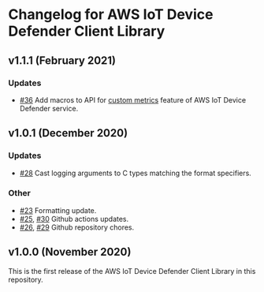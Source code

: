 # Changelog for AWS IoT Device Defender Client Library

## v1.1.1 (February 2021)

### Updates
 - [#36](https://github.com/aws/device-defender-for-aws-iot-embedded-sdk/pull/36) Add macros to API for [custom metrics](https://docs.aws.amazon.com/iot/latest/developerguide/dd-detect-custom-metrics.html) feature of AWS IoT Device Defender service.

## v1.0.1 (December 2020)

### Updates
 - [#28](https://github.com/aws/device-defender-for-aws-iot-embedded-sdk/pull/28) Cast logging arguments to C types matching the format specifiers.

### Other
 - [#23](https://github.com/aws/device-defender-for-aws-iot-embedded-sdk/pull/23) Formatting update.
 - [#25](https://github.com/aws/device-defender-for-aws-iot-embedded-sdk/pull/25), [#30](https://github.com/aws/device-defender-for-aws-iot-embedded-sdk/pull/30) Github actions updates.
 - [#26](https://github.com/aws/device-defender-for-aws-iot-embedded-sdk/pull/26), [#29](https://github.com/aws/device-defender-for-aws-iot-embedded-sdk/pull/29) Github repository chores.

## v1.0.0 (November 2020)

This is the first release of the AWS IoT Device Defender Client Library in this
repository.

